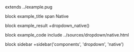 extends ../example.pug

block example_title
  span Native

block example_result
  +dropdown_native()

block example_code
  include ../sources/dropdown/native.html

block sidebar
  +sidebar('components', 'dropdown', 'native')
